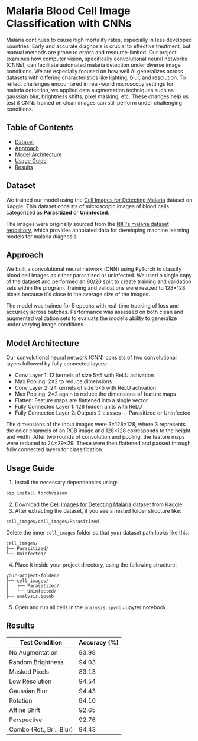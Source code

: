 # Malaria Blood Cell Image Classification with CNNs

Malaria continues to cause high mortality rates, especially in less developed countries. Early and accurate diagnosis is crucial to effective treatment, but manual methods are prone to errors and resource-limited. Our project examines how computer vision, specifically convolutional neural networks (CNNs), can facilitate automated malaria detection under diverse image conditions. We are especially focused on how well AI generalizes across datasets with differing characteristics like lighting, blur, and resolution. To reflect challenges encountered in real-world microscopy settings for malaria detection, we applied data augmentation techniques such as gaussian blur, brightness shifts, pixel masking, etc. These changes help us test if CNNs trained on clean images can still perform under challenging conditions. 

## Table of Contents
- [Dataset](#dataset)
- [Approach](#approach)
- [Model Architecture](#model-architecture)
- [Usage Guide](#usage-guide)
- [Results](#results)

## Dataset
We trained our model using the [Cell Images for Detecting Malaria](https://www.kaggle.com/datasets/iarunava/cell-images-for-detecting-malaria/data) dataset on Kaggle. This dataset consists of microscopic images of blood cells categorized as **Parasitized** or **Uninfected**.

The images were originally sourced from the [NIH's malaria dataset repository](https://ceb.nlm.nih.gov/repositories/malaria-datasets/), which provides annotated data for developing machine learning models for malaria diagnosis.

## Approach
We built a convolutional neural network (CNN) using PyTorch to classify blood cell images as either parasitized or uninfected. We used a single copy of the dataset and performed an 80/20 split to create training and validation sets within the program. Training and validations were resized to 128×128 pixels because it's close to the average size of the images. 

The model was trained for 5 epochs with real-time tracking of loss and accuracy across batches. Performance was assessed on both clean and augmented validation sets to evaluate the model’s ability to generalize under varying image conditions.

## Model Architecture
Our convolutional neural network (CNN) consists of two convolutional layers followed by fully connected layers:
- Conv Layer 1: 12 kernels of size 5×5 with ReLU activation
- Max Pooling: 2×2 to reduce dimensions
- Conv Layer 2: 24 kernels of size 5×5 with ReLU activation
- Max Pooling: 2×2 again to reduce the dimensions of feature maps
- Flatten: Feature maps are flattened into a single vector
- Fully Connected Layer 1: 128 hidden units with ReLU
- Fully Connected Layer 2: Outputs 2 classes — Parasitized or Uninfected
  
The dimensions of the input images were 3×128×128, where 3 represents the color channels of an RGB image and 128×128 corresponds to the height and width. After two rounds of convolution and pooling, the feature maps were reduced to 24×29×29. These were then flattened and passed through fully connected layers for classification.

## Usage Guide
1. Install the necessary dependencies using:
```bash
pip install torchvision
```
2. Download the [Cell Images for Detecting Malaria](https://www.kaggle.com/datasets/iarunava/cell-images-for-detecting-malaria/data) dataset from Kaggle.
3. After extracting the dataset, if you see a nested folder structure like:
```
cell_images/cell_images/Parasitized
```
Delete the inner `cell_images` folder so that your dataset path looks like this:
```
cell_images/
├── Parasitized/
└── Uninfected/
```
4. Place it inside your project directory, using the following structure:
```
your-project-folder/
├── cell_images/
│   ├── Parasitized/
│   └── Uninfected/
├── analysis.ipynb
```
5. Open and run all cells in the `analysis.ipynb` Jupyter notebook.

## Results
| Test Condition          | Accuracy (%) |
|-------------------------|--------------|
| No Augmentation         | 93.98        |
| Random Brightness       | 94.03        |
| Masked Pixels           | 83.13        |
| Low Resolution          | 94.54        |
| Gaussian Blur           | 94.43        |
| Rotation                | 94.10        |
| Affine Shift            | 92.65        |
| Perspective             | 92.76        |
| Combo (Rot., Bri., Blur)| 94.43        |
